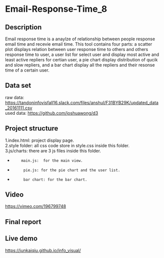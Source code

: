 # Email-Response-Time_8

## Description
Email response time is a anaylze of relationship between people response email time and recevie email time. This tool contains four parts: a scatter plot displays relation between user response time to others and others response time to user, a user list for select user and display most active and least active repliers for certian user, a pie chart display distribution of qucik and slow repliers, and a bar chart display all the repliers and their resonse time  of a certain user.

## Data set
raw data: https://tandoninfovisfall16.slack.com/files/anshul/F31BYB29K/updated_data_20161111.csv <br/>
used data: https://github.com/joshuawong/d3

## Project structure
1.index.html: project display page.<br/>
2.style folder: all css code store in style.css inside this folder.<br/>
3.js/charts: there are 3 js files inside this folder.
*         main.js:  for the main view.
*          pie.js: for the pie chart and the user list.
*          bar chart: for the bar chart.

## Video
https://vimeo.com/196799748

## Final report

## Live demo
https://junkaiqiu.github.io/info_visual/
